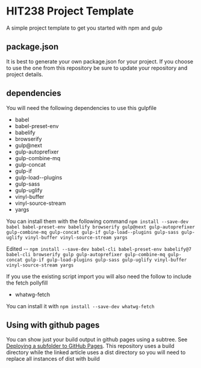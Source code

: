 # HIT238 Project Template
A simple project template to get you started with npm and gulp

## package.json
It is best to generate your own package.json for your project. If you choose to use the one from this repository be sure to update your repository and project details.


## dependencies
You will need the following dependencies to use this gulpfile
* babel
* babel-preset-env
* babelify
* browserify
* gulp@next
* gulp-autoprefixer
* gulp-combine-mq
* gulp-concat
* gulp-if
* gulp-load--plugins
* gulp-sass
* gulp-uglify
* vinyl-buffer
* vinyl-source-stream
* yargs

You can install them with the following command
`npm install --save-dev babel babel-preset-env babelify browserify gulp@next gulp-autoprefixer gulp-combine-mq gulp-concat gulp-if gulp-load--plugins gulp-sass gulp-uglify vinyl-buffer vinyl-source-stream yargs`

Edited -- 
`npm install --save-dev babel-cli babel-preset-env babelify@7 babel-cli browserify gulp gulp-autoprefixer gulp-combine-mq gulp-concat gulp-if gulp-load-plugins gulp-sass gulp-uglify vinyl-buffer vinyl-source-stream yargs`

If you use the existing script import you will also need the follow to include the fetch pollyfill
* whatwg-fetch

You can install it with
`npm install --save-dev whatwg-fetch`

## Using with github pages
You can show just your build output in github pages using a subtree. See [Deploying a subfolder to GitHub Pages](https://gist.github.com/cobyism/4730490). This repository uses a build directory while the linked article uses a dist directory so you will need to replace all instances of dist with build

